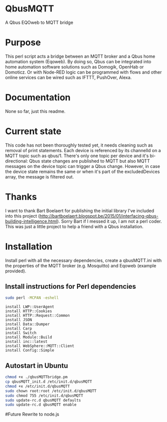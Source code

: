 # QbusMQTT
A Qbus EQOweb to MQTT bridge

# Purpose
This perl script acts a bridge between an MQTT broker and a Qbus home automation system (Eqoweb). 
By doing so, Qbus can be integrated into home automation software solutions such as Domogik, OpenHab or Domoticz.
Or with Node-RED logic can be programmed with flows and other online services can be wired such as IFTTT, PushOver, Alexa.

# Documentation
None so far, just this readme.

# Current state
This code has not been thoroughly tested yet, it needs cleaning such as removal of print statements.
Each device is referenced by its channelId on a MQTT topic such as qbus/1. There's only one topic per device and it's 
bi-directional: Qbus state changes are published to MQTT but also MQTT messages on the device topic can 
trigger a Qbus change. However, in case the device state remains the same or when it's part of the excludedDevices array, 
the message is filtered out. 

# Thanks
I want to thank Bart Boelaert for publishing the initial library I've included into this project (http://bartboelaert.blogspot.be/2015/01/interfacing-qbus-building-intelligence.html). 
Sorry Bart if I messed it up, I am not a perl coder. This was just a little project to help a friend with a Qbus installation.

# Installation
Install perl with all the necessary dependencies, create a qbusMQTT.ini with the properties of the MQTT broker (e.g. Mosquitto) and Eqoweb (example provided).

## Install instructions for Perl dependencies
```bash
sudo perl -MCPAN -eshell
```
```perl5
install LWP::UserAgent
install HTTP::Cookies
install HTTP::Request::Common
install JSON
install Data::Dumper
install Carp
install Switch
install Module::Build
install inc::latest
install WebSphere::MQTT::Client
install Config::Simple
```

## Autostart in Ubuntu
```bash
chmod +x ./qbusMQTTbridge.pm
cp qbusMQTT_init.d /etc/init.d/qbusMQTT
chmod +x /etc/init.d/qbusMQTT
sudo chown root:root /etc/init.d/qbusMQTT
sudo chmod 755 /etc/init.d/qbusMQTT
sudo update-rc.d qbusMQTT defaults
sudo update-rc.d qbusMQTT enable
```

#Future
Rewrite to node.js